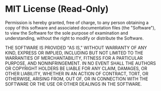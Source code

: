# MIT License (Read-Only)

Permission is hereby granted, free of charge, to any person obtaining a copy of this software and associated documentation files (the "Software"), to view the Software for the sole purpose of examination and understanding, without the right to modify or distribute the Software.

THE SOFTWARE IS PROVIDED "AS IS," WITHOUT WARRANTY OF ANY KIND, EXPRESS OR IMPLIED, INCLUDING BUT NOT LIMITED TO THE WARRANTIES OF MERCHANTABILITY, FITNESS FOR A PARTICULAR PURPOSE, AND NONINFRINGEMENT. IN NO EVENT SHALL THE AUTHORS OR COPYRIGHT HOLDERS BE LIABLE FOR ANY CLAIM, DAMAGES, OR OTHER LIABILITY, WHETHER IN AN ACTION OF CONTRACT, TORT, OR OTHERWISE, ARISING FROM, OUT OF, OR IN CONNECTION WITH THE SOFTWARE OR THE USE OR OTHER DEALINGS IN THE SOFTWARE.
